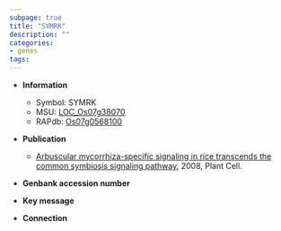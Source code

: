 ```yaml
---
subpage: true
title: "SYMRK"
description: ""
categories:
- genes
tags: 
---
```


* **Information**  
    + Symbol: SYMRK  
    + MSU: [LOC_Os07g38070](http://rice.plantbiology.msu.edu/cgi-bin/ORF_infopage.cgi?orf=LOC_Os07g38070)  
    + RAPdb: [Os07g0568100](http://rapdb.dna.affrc.go.jp/viewer/gbrowse_details/irgsp1?name=Os07g0568100)  

* **Publication**  
    + [Arbuscular mycorrhiza-specific signaling in rice transcends the common symbiosis signaling pathway](http://www.ncbi.nlm.nih.gov/pubmed?term=Arbuscular+mycorrhiza-specific+signaling+in+rice+transcends+the+common+symbiosis+signaling+pathway%5BTitle%5D), 2008, Plant Cell.

* **Genbank accession number**  

* **Key message**  

* **Connection**  



